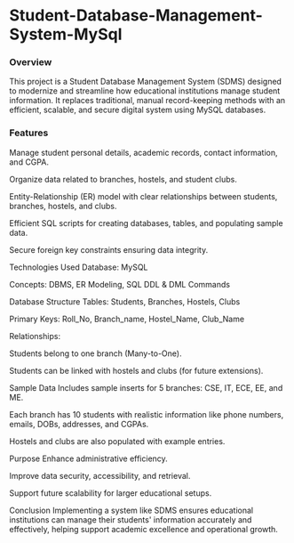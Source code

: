 # Student-Database-Management-System-MySql
### Overview
This project is a Student Database Management System (SDMS) designed to modernize and streamline how educational institutions manage student information. It replaces traditional, manual record-keeping methods with an efficient, scalable, and secure digital system using MySQL databases.

### Features
Manage student personal details, academic records, contact information, and CGPA.

Organize data related to branches, hostels, and student clubs.

Entity-Relationship (ER) model with clear relationships between students, branches, hostels, and clubs.

Efficient SQL scripts for creating databases, tables, and populating sample data.

Secure foreign key constraints ensuring data integrity.

Technologies Used
Database: MySQL

Concepts: DBMS, ER Modeling, SQL DDL & DML Commands

Database Structure
Tables: Students, Branches, Hostels, Clubs

Primary Keys: Roll_No, Branch_name, Hostel_Name, Club_Name

Relationships:

Students belong to one branch (Many-to-One).

Students can be linked with hostels and clubs (for future extensions).

Sample Data
Includes sample inserts for 5 branches: CSE, IT, ECE, EE, and ME.

Each branch has 10 students with realistic information like phone numbers, emails, DOBs, addresses, and CGPAs.

Hostels and clubs are also populated with example entries.

Purpose
Enhance administrative efficiency.

Improve data security, accessibility, and retrieval.

Support future scalability for larger educational setups.

Conclusion
Implementing a system like SDMS ensures educational institutions can manage their students' information accurately and effectively, helping support academic excellence and operational growth.
